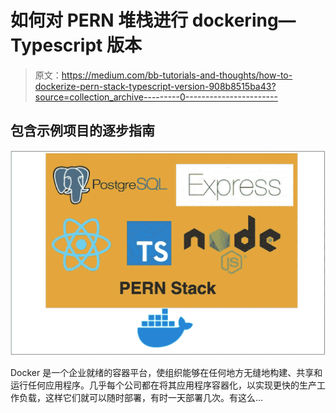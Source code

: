 # 如何对 PERN 堆栈进行 dockering—Typescript 版本

> 原文：<https://medium.com/bb-tutorials-and-thoughts/how-to-dockerize-pern-stack-typescript-version-908b8515ba43?source=collection_archive---------0----------------------->

## 包含示例项目的逐步指南

![](img/3dd213830fce1c9c907a5e9123b36c55.png)

Docker 是一个企业就绪的容器平台，使组织能够在任何地方无缝地构建、共享和运行任何应用程序。几乎每个公司都在将其应用程序容器化，以实现更快的生产工作负载，这样它们就可以随时部署，有时一天部署几次。有这么…